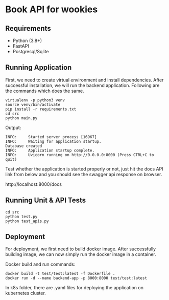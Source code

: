 # Book API for wookies

## Requirements

- Python (3.8+)
- FastAPI
- Postgresql/Sqlite

## Running Application

First, we need to create virtual environment and install dependencies.
After successful installation, we will run the backend application.
Following are the commands which does the same.

```commandline
virtualenv -p python3 venv
source venv/bin/activate
pip install -r requirements.txt
cd src
python main.py
```

Output:

```commandline
INFO:     Started server process [16967]
INFO:     Waiting for application startup.
Database created
INFO:     Application startup complete.
INFO:     Uvicorn running on http://0.0.0.0:8000 (Press CTRL+C to quit)
```

Test whether the application is started properly or not, just hit the docs API link from below and 
you should see the swagger api response on browser.

http://localhost:8000/docs

## Running Unit & API Tests

```commandline
cd src
python test.py
python test_apis.py
```

## Deployment

For deployment, we first need to build docker image. After successfully building image,
we can now simply run the docker image in a container.

Docker build and run commands:

```commandline
docker build -t test/test:latest -f Dockerfile .
docker run -d --name backend-app -p 8000:8000 test/test:latest
```

In k8s folder, there are .yaml files for deploying the application on kubernetes cluster.
